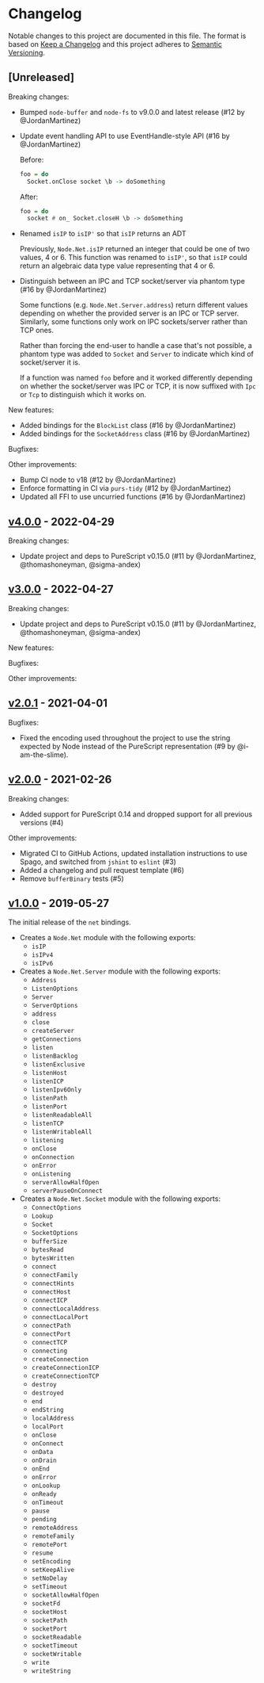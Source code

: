# Changelog

Notable changes to this project are documented in this file. The format is based on [Keep a Changelog](https://keepachangelog.com/en/1.0.0/) and this project adheres to [Semantic Versioning](https://semver.org/spec/v2.0.0.html).

## [Unreleased]

Breaking changes:
- Bumped `node-buffer` and `node-fs` to v9.0.0 and latest release (#12 by @JordanMartinez)
- Update event handling API to use EventHandle-style API (#16 by @JordanMartinez)

  Before:
  ```purs
  foo = do
    Socket.onClose socket \b -> doSomething
  ```

  After:
  ```purs
  foo = do
    socket # on_ Socket.closeH \b -> doSomething
  ```
- Renamed `isIP` to `isIP'` so that `isIP` returns an ADT

  Previously, `Node.Net.isIP` returned an integer that could be one of two values,
  4 or 6. This function was renamed to `isIP'`, so that `isIP` could return
  an algebraic data type value representing that 4 or 6.
- Distinguish between an IPC and TCP socket/server via phantom type (#16 by @JordanMartinez)

  Some functions (e.g. `Node.Net.Server.address`) return different values depending on whether
  the provided server is an IPC or TCP server. Similarly, some functions
  only work on IPC sockets/server rather than TCP ones.
  
  Rather than forcing the end-user to handle a case that's not possible,
  a phantom type was added to `Socket` and `Server` to indicate which 
  kind of socket/server it is.

  If a function was named `foo` before and it worked differently depending on
  whether the socket/server was IPC or TCP, it is now suffixed with `Ipc` or `Tcp`
  to distinguish which it works on.

New features:
- Added bindings for the `BlockList` class (#16 by @JordanMartinez)
- Added bindings for the `SocketAddress` class (#16 by @JordanMartinez)

Bugfixes:

Other improvements:
- Bump CI node to v18 (#12 by @JordanMartinez)
- Enforce formatting in CI via `purs-tidy` (#12 by @JordanMartinez)
- Updated all FFI to use uncurried functions (#16 by @JordanMartinez)

## [v4.0.0](https://github.com/purescript-node/purescript-node-net/releases/tag/v4.0.0) - 2022-04-29

Breaking changes:
- Update project and deps to PureScript v0.15.0 (#11 by @JordanMartinez, @thomashoneyman, @sigma-andex)

## [v3.0.0](https://github.com/purescript-node/purescript-node-net/releases/tag/v3.0.0) - 2022-04-27

Breaking changes:
- Update project and deps to PureScript v0.15.0 (#11 by @JordanMartinez, @thomashoneyman, @sigma-andex)

New features:

Bugfixes:

Other improvements:

## [v2.0.1](https://github.com/purescript-node/purescript-node-net/releases/tag/v2.0.1) - 2021-04-01

Bugfixes:
  - Fixed the encoding used throughout the project to use the string expected by Node instead of the PureScript representation (#9 by @i-am-the-slime).

## [v2.0.0](https://github.com/purescript-node/purescript-node-net/releases/tag/v2.0.0) - 2021-02-26

Breaking changes:
  - Added support for PureScript 0.14 and dropped support for all previous versions (#4)

Other improvements:
  - Migrated CI to GitHub Actions, updated installation instructions to use Spago, and switched from `jshint` to `eslint` (#3)
  - Added a changelog and pull request template (#6)
  - Remove `bufferBinary` tests (#5)

## [v1.0.0](https://github.com/purescript-node/purescript-node-net/releases/tag/v1.0.0) - 2019-05-27

The initial release of the `net` bindings.

* Creates a `Node.Net` module with the following exports:
    * `isIP`
    * `isIPv4`
    * `isIPv6`
* Creates a `Node.Net.Server` module with the following exports:
    * `Address`
    * `ListenOptions`
    * `Server`
    * `ServerOptions`
    * `address`
    * `close`
    * `createServer`
    * `getConnections`
    * `listen`
    * `listenBacklog`
    * `listenExclusive`
    * `listenHost`
    * `listenICP`
    * `listenIpv6Only`
    * `listenPath`
    * `listenPort`
    * `listenReadableAll`
    * `listenTCP`
    * `listenWritableAll`
    * `listening`
    * `onClose`
    * `onConnection`
    * `onError`
    * `onListening`
    * `serverAllowHalfOpen`
    * `serverPauseOnConnect`
* Creates a `Node.Net.Socket` module with the following exports:
    * `ConnectOptions`
    * `Lookup`
    * `Socket`
    * `SocketOptions`
    * `bufferSize`
    * `bytesRead`
    * `bytesWritten`
    * `connect`
    * `connectFamily`
    * `connectHints`
    * `connectHost`
    * `connectICP`
    * `connectLocalAddress`
    * `connectLocalPort`
    * `connectPath`
    * `connectPort`
    * `connectTCP`
    * `connecting`
    * `createConnection`
    * `createConnectionICP`
    * `createConnectionTCP`
    * `destroy`
    * `destroyed`
    * `end`
    * `endString`
    * `localAddress`
    * `localPort`
    * `onClose`
    * `onConnect`
    * `onData`
    * `onDrain`
    * `onEnd`
    * `onError`
    * `onLookup`
    * `onReady`
    * `onTimeout`
    * `pause`
    * `pending`
    * `remoteAddress`
    * `remoteFamily`
    * `remotePort`
    * `resume`
    * `setEncoding`
    * `setKeepAlive`
    * `setNoDelay`
    * `setTimeout`
    * `socketAllowHalfOpen`
    * `socketFd`
    * `socketHost`
    * `socketPath`
    * `socketPort`
    * `socketReadable`
    * `socketTimeout`
    * `socketWritable`
    * `write`
    * `writeString`

